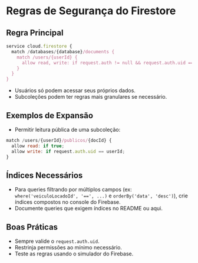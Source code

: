 # Regras de Segurança do Firestore

## Regra Principal
```js
service cloud.firestore {
  match /databases/{database}/documents {
    match /users/{userId} {
      allow read, write: if request.auth != null && request.auth.uid == userId;
    }
  }
}
```
- Usuários só podem acessar seus próprios dados.
- Subcoleções podem ter regras mais granulares se necessário.

## Exemplos de Expansão
- Permitir leitura pública de uma subcoleção:
```js
match /users/{userId}/publicos/{docId} {
  allow read: if true;
  allow write: if request.auth.uid == userId;
}
```

## Índices Necessários
- Para queries filtrando por múltiplos campos (ex: `where('veiculoLocadoId', '==', ...)` e `orderBy('data', 'desc')`), crie índices compostos no console do Firebase.
- Documente queries que exigem índices no README ou aqui.

## Boas Práticas
- Sempre valide o `request.auth.uid`.
- Restrinja permissões ao mínimo necessário.
- Teste as regras usando o simulador do Firebase. 
